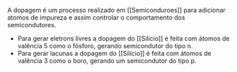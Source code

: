 ---
---

A dopagem é um processo realizado em [[Semiconduroes]] para adicionar atomos de impureza e assim controlar o comportamento dos semicondutores. 

- Para gerar eletrons livres a dopagem do [[Silício]] é feita com átomos de valência 5 como o fósforo, gerando semicondutor do tipo n. 
- Para gerar lacunas a dopagem do [[Silício]] é feita com átomos de valência 3 como o boro, gerando um semicondutor do tipo p. 